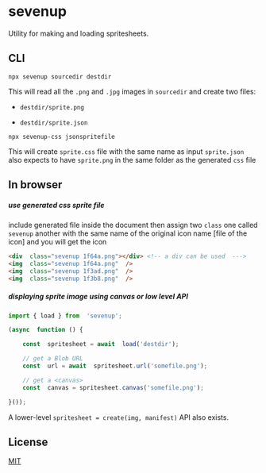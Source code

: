 
# sevenup

Utility for making and loading spritesheets.

## CLI

```
npx sevenup sourcedir destdir
```

This will read all the `.png` and `.jpg` images in `sourcedir` and create two files:


*  `destdir/sprite.png`

*  `destdir/sprite.json`

```
npx sevenup-css jsonspritefile
```
This will create `sprite.css` file  with the same name as input `sprite.json` also expects to have `sprite.png` in the same folder as the generated `css` file 


## In browser

#####  use generated css sprite file 
include generated file inside the document then assign two `class` one called `sevenup` another with the same name of the original icon name [file of the icon] and you will get  the icon

```html
<div  class="sevenup 1f64a.png"></div> <!-- a div can be used  ---> 
<img  class="sevenup 1f64a.png"  />
<img  class="sevenup 1f3ad.png"  />
<img  class="sevenup 1f3b8.png"  />
```
  
#####  displaying sprite image using canvas or low level API
```js
import { load } from  'sevenup';

(async  function () {

    const  spritesheet = await  load('destdir');

    // get a Blob URL
    const  url = await  spritesheet.url('somefile.png');

    // get a <canvas>
    const  canvas = spritesheet.canvas('somefile.png');

}());

```

A lower-level `spritesheet = create(img, manifest)` API also exists.

## License

[MIT](LICENSE)
